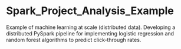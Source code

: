 # Spark_Project_Analysis_Example
Example of machine learning at scale (distributed data). Developing a distributed PySpark pipeline for implementing logistic regression and random forest algorithms to predict click-through rates.
